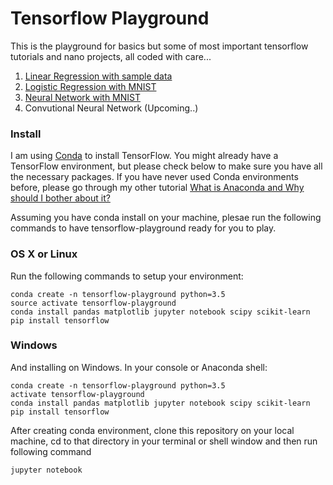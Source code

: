 # Tensorflow Playground

This is the playground for basics but some of most important tensorflow tutorials and nano projects, all coded with care...

1. [Linear Regression with sample data](https://github.com/pankymathur/tensorflow-playground/blob/master/tensorflow-linear-regression.ipynb)
2. [Logistic Regression with MNIST]()
3. [Neural Network with MNIST]()
4. Convutional Neural Network (Upcoming..)

### Install
I am using [Conda](https://www.continuum.io/anaconda-overview) to install TensorFlow. You might already have a TensorFlow environment, but please check below to make sure you have all the necessary packages. If you have never used Conda environments before, please go through my other tutorial [What is Anaconda and Why should I bother about it?](http://pankajmathur.com/what-is-anaconda-and-why-should-i-bother-about-it/)

Assuming you have conda install on your machine, plesae run the following commands to have tensorflow-playground ready for you to play.

### OS X or Linux
Run the following commands to setup your environment:

```
conda create -n tensorflow-playground python=3.5
source activate tensorflow-playground
conda install pandas matplotlib jupyter notebook scipy scikit-learn
pip install tensorflow
```

### Windows
And installing on Windows. In your console or Anaconda shell:

```
conda create -n tensorflow-playground python=3.5
activate tensorflow-playground
conda install pandas matplotlib jupyter notebook scipy scikit-learn
pip install tensorflow
```
After creating conda environment, clone this repository on your local machine, cd to that directory in your terminal or shell window and then run following command

```
jupyter notebook
```
